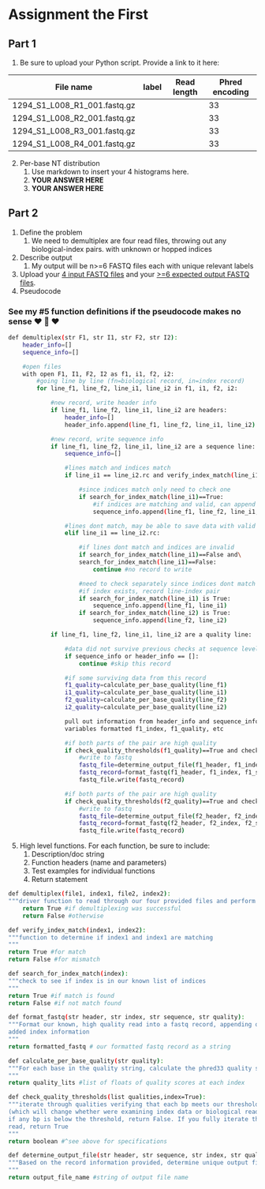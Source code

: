 # Assignment the First

## Part 1

1. Be sure to upload your Python script. Provide a link to it here:

| File name | label | Read length | Phred encoding |
|---|---|---|---|
| 1294_S1_L008_R1_001.fastq.gz |  |  | 33 |
| 1294_S1_L008_R2_001.fastq.gz |  |  | 33 |
| 1294_S1_L008_R3_001.fastq.gz |  |  | 33 |
| 1294_S1_L008_R4_001.fastq.gz |  |  | 33 |

2. Per-base NT distribution
    1. Use markdown to insert your 4 histograms here.
    2. **YOUR ANSWER HERE**
    3. **YOUR ANSWER HERE**

## Part 2

1. Define the problem
    1. We need to demultiplex are four read files, throwing out any biological-index pairs.
    with unknown or hopped indices
2. Describe output
    1. My output will be n>=6 FASTQ files each with unique relevant labels
3. Upload your [4 input FASTQ files](../TEST-input_FASTQ) and your [>=6 expected output FASTQ files](../TEST-output_FASTQ).
4. Pseudocode

### See my #5 function definitions if the pseudocode makes no sense :heart: :duck: :heart:

```bash
def demultiplex(str F1, str I1, str F2, str I2):
    header_info=[]
    sequence_info=[]

    #open files
    with open F1, I1, F2, I2 as f1, i1, f2, i2:
        #going line by line (fn=biological record, in=index record)
        for line_f1, line_f2, line_i1, line_i2 in f1, i1, f2, i2:

            #new record, write header info
            if line_f1, line_f2, line_i1, line_i2 are headers:
                header_info=[]
                header_info.append(line_f1, line_f2, line_i1, line_i2)

            #new record, write sequence info
            if line_f1, line_f2, line_i1, line_i2 are a sequence line:
                sequence_info=[]

                #lines match and indices match
                if line_i1 == line_i2.rc and verify_index_match(line_i1, line_i2): 

                    #since indices match only need to check one
                    if search_for_index_match(line_i1)==True:
                        #if indices are matching and valid, can append all data
                        sequence_info.append(line_f1, line_f2, line_i1, line_i2)

                #lines dont match, may be able to save data with valid indices
                elif line_i1 == line_i2.rc:

                    #if lines dont match and indices are invalid
                    if search_for_index_match(line_i1)==False and\
                    search_for_index_match(line_i1)==False:
                        continue #no record to write

                    #need to check separately since indices dont match
                    #if index exists, record line-index pair
                    if search_for_index_match(line_i1) is True:
                        sequence_info.append(line_f1, line_i1)
                    if search_for_index_match(line_i2) is True:
                        sequence_info.append(line_f2, line_i2)

            if line_f1, line_f2, line_i1, line_i2 are a quality line:

                #data did not survive previous checks at sequence level
                if sequence_info or header_info == []:
                    continue #skip this record

                #if some surviving data from this record
                f1_quality=calculate_per_base_quality(line_f1)
                i1_quality=calculate_per_base_quality(line_i1)
                f2_quality=calculate_per_base_quality(line_f2)
                i2_quality=calculate_per_base_quality(line_i2)

                pull out information from header_info and sequence_info into named
                variables formatted f1_index, f1_quality, etc

                #if both parts of the pair are high quality
                if check_quality_thresholds(f1_quality)==True and check_quality_thresholds(i1_quality)==True:
                    #write to fastq
                    fastq_file=determine_output_file(f1_header, f1_index, f1_sequence, f1_quality)
                    fastq_record=format_fastq(f1_header, f1_index, f1_sequence, f1_quality)
                    fastq_file.write(fastq_record)

                #if both parts of the pair are high quality
                if check_quality_thresholds(f2_quality)==True and check_quality_thresholds(i2_quality)==True:
                    #write to fastq
                    fastq_file=determine_output_file(f2_header, f2_index, f2_sequence, f2_quality)
                    fastq_record=format_fastq(f2_header, f2_index, f2_sequence, f2_quality)
                    fastq_file.write(fastq_record)

```

5. High level functions. For each function, be sure to include:
    1. Description/doc string
    2. Function headers (name and parameters)
    3. Test examples for individual functions
    4. Return statement

```bash
def demultiplex(file1, index1, file2, index2):
"""driver function to read through our four provided files and perform demultiplexing"""
    return True #if demultiplexing was successful
    return False #otherwise

def verify_index_match(index1, index2):
"""function to determine if index1 and index1 are matching
"""
return True #for match
return False #for mismatch

def search_for_index_match(index):
"""check to see if index is in our known list of indices
"""
return True #if match is found
return False #if not match found

def format_fastq(str header, str index, str sequence, str quality):
"""Format our known, high quality read into a fastq record, appending on the 
added index information
"""
return formatted_fastq # our formatted fastq record as a string

def calculate_per_base_quality(str quality):
"""For each base in the quality string, calculate the phred33 quality score
"""
return quality_lits #list of floats of quality scores at each index

def check_quality_thresholds(list qualities,index=True):
"""iterate through qualities verifying that each bp meets our threshold
(which will change whether were examining index data or biological read data)
if any bp is below the threshold, return False. If you fully iterate through the
read, return True
"""
return boolean #^see above for specifications

def determine_output_file(str header, str sequence, str index, str quality):
"""Based on the record information provided, determine unique output file name
"""
return output_file_name #string of output file name
```

